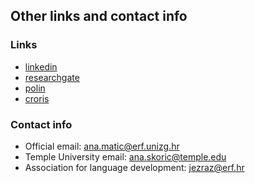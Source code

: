 ## Other links and contact info

### Links

- [linkedin](https://www.linkedin.com/in/ana-mati%C4%87-%C5%A1kori%C4%87-3b260795/?originalSubdomain=hr)  
- [researchgate](https://www.researchgate.net/profile/Ana-Matic-Skoric)  
- [polin](https://www.erf.unizg.hr/en/about_us/structure_and_management/laboratories/laboratory_for_psycholinguistic_research)  
- [croris](https://www.croris.hr/crosbi/searchByContext/2/33228)  

### Contact info

- Official email: ana.matic@erf.unizg.hr
- Temple University email: ana.skoric@temple.edu
- Association for language development: jezraz@erf.hr
